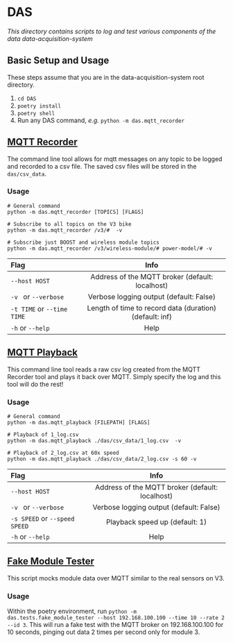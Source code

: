 # DAS

*This directory contains scripts to log and test various components of the data data-acquisition-system*



## Basic Setup and Usage
These steps assume that you are in the data-acquisition-system root directory.
1. `cd DAS`
2. `poetry install`
3. `poetry shell`
4. Run any DAS command, _e.g._ `python -m das.mqtt_recorder`



## [MQTT Recorder](/DAS/das/mqtt_recorder.py)
The command line tool allows for mqtt messages on any topic to be logged and recorded to a csv file. The saved csv files will be stored in the `das/csv_data`. 

### Usage
```
# General command
python -m das.mqtt_recorder [TOPICS] [FLAGS]

# Subscribe to all topics on the V3 bike
python -m das.mqtt_recorder /v3/#  -v

# Subscribe just BOOST and wireless module topics
python -m das.mqtt_recorder /v3/wireless-module/# power-model/# -v
```

| Flag                       |                          Info                           |
| :------------------------- | :-----------------------------------------------------: |
| `--host HOST`              |     Address of the MQTT broker (default: localhost)     |
| `-v ` or `--verbose`       |         Verbose logging output (default: False)         |
| `-t TIME` or `--time TIME` | Length of time to record data (duration) (default: inf) |
| `-h` or `--help`           |                          Help                           |



## [MQTT Playback](/DAS/das/mqtt_playback.py)
This command line tool reads a raw csv log created from the MQTT Recorder tool and plays it back over MQTT. Simply specify the log and this tool will do the rest!

### Usage
```
# General command
python -m das.mqtt_playback [FILEPATH] [FLAGS]

# Playback of 1_log.csv
python -m das.mqtt_playback ./das/csv_data/1_log.csv  -v

# Playback of 2_log.csv at 60x speed 
python -m das.mqtt_playback ./das/csv_data/2_log.csv -s 60 -v
```

| Flag                          |                      Info                       |
| :---------------------------- | :---------------------------------------------: |
| `--host HOST`                 | Address of the MQTT broker (default: localhost) |
| `-v ` or `--verbose`          |     Verbose logging output (default: False)     |
| `-s SPEED` or `--speed SPEED` |         Playback speed up (default: 1)          |
| `-h` or `--help`              |                      Help                       |



## [Fake Module Tester](/DAS/das/utils/MockSensor.py.py)
This script mocks module data over MQTT similar to the real sensors on V3.

### Usage
Within the poetry environment, run `python -m das.tests.fake_module_tester --host 192.168.100.100 --time 10 --rate 2 --id 3`. This will run a fake test with the MQTT broker on 192.168.100.100 for 10 seconds, pinging out data 2 times per second only for module 3.






